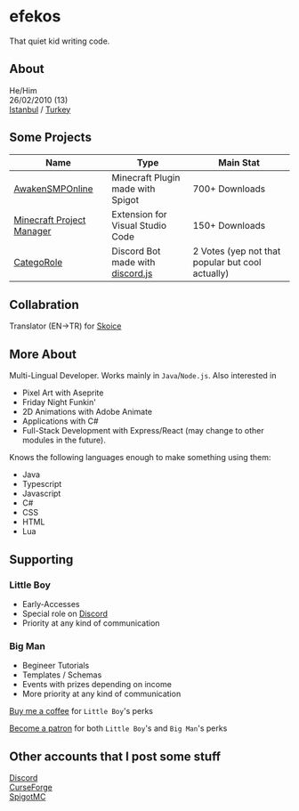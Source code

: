 # efekos
That quiet kid writing code.

## About
He/Him\
26/02/2010 (13)\
[Istanbul](https://google.com/search?q=İstanbul) / [Turkey](https://www.google.com/search?q=Türkiye)

## Some Projects

| Name | Type | Main Stat |
|------|------|-----------|
| [AwakenSMPOnline](https://www.spigotmc.org/resources/awakensmp-online.102573/) | Minecraft Plugin made with Spigot | 700+ Downloads |
| [Minecraft Project Manager](https://marketplace.visualstudio.com/items?itemName=efekos.minecraft-project-manager) | Extension for Visual Studio Code | 150+ Downloads
| [CategoRole](https://top.gg/bot/1000132133903409262) | Discord Bot made with [discord.js](https://discord.js.org/) | 2 Votes (yep not that popular but cool actually)


## Collabration

Translator (EN->TR) for [Skoice](https://github.com/Skoice/skoice)

## More About

Multi-Lingual Developer. Works mainly in `Java`/`Node.js`. Also interested in
* Pixel Art with Aseprite
* Friday Night Funkin'
* 2D Animations with Adobe Animate
* Applications with C#
* Full-Stack Development with Express/React (may change to other modules in the future).

Knows the following languages enough to make something using them:
* Java
* Typescript
* Javascript
* C#
* CSS
* HTML
* Lua

## Supporting

### Little Boy
* Early-Accesses
* Special role on [Discord](https://discord.gg/8PPgcmYNf4)
* Priority at any kind of communication

### Big Man
* Begineer Tutorials
* Templates / Schemas
* Events with prizes depending on income
* More priority at any kind of communication


[Buy me a coffee](https://www.buymeacoffee.com/efekos) for `Little Boy`'s perks

[Become a patron](https://patreon.com/efekos) for both `Little Boy`'s and `Big Man`'s perks

## Other accounts that I post some stuff

[Discord](https://discord.gg/8PPgcmYNf4)\
[CurseForge](https://legacy.curseforge.com/members/efekos0/projects)\
[SpigotMC](https://www.spigotmc.org/members/efekos.1519254/)